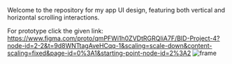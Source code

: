 
Welcome to the repository for my app UI design, featuring both vertical and horizontal scrolling interactions. 

For prototype click the given link: 
https://www.figma.com/proto/qmPFWi1h0ZVDtRGRQIiA7F/BID-Project-4?node-id=2-2&t=9d8WNTtagAveHCqq-1&scaling=scale-down&content-scaling=fixed&page-id=0%3A1&starting-point-node-id=2%3A2
![frame](https://github.com/user-attachments/assets/89b54c27-28e2-4bcc-9723-b9c488b5cde8)
